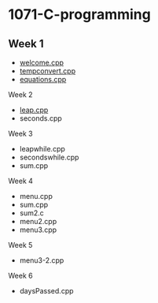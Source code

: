 # 1071-C-programming

## Week 1
* [welcome.cpp](https://github.com/vanessaaurell/1071-C-programming/blob/master/w01/welcome.cpp)
* [tempconvert.cpp](https://github.com/vanessaaurell/1071-C-programming/blob/master/w01/tempconvert.cpp)
* [equations.cpp](https://github.com/vanessaaurell/1071-C-programming/blob/master/w01/equations.cpp)

Week 2
* [leap.cpp]()
* seconds.cpp

Week 3
* leapwhile.cpp
* secondswhile.cpp
* sum.cpp

Week 4
* menu.cpp
* sum.cpp
* sum2.c
* menu2.cpp
* menu3.cpp

Week 5
* menu3-2.cpp

Week 6
* daysPassed.cpp
<!--stackedit_data:
eyJoaXN0b3J5IjpbOTczMTU1NjU3LC0yMDc5NjI4ODM4LC03NT
MwNzcxMzddfQ==
-->